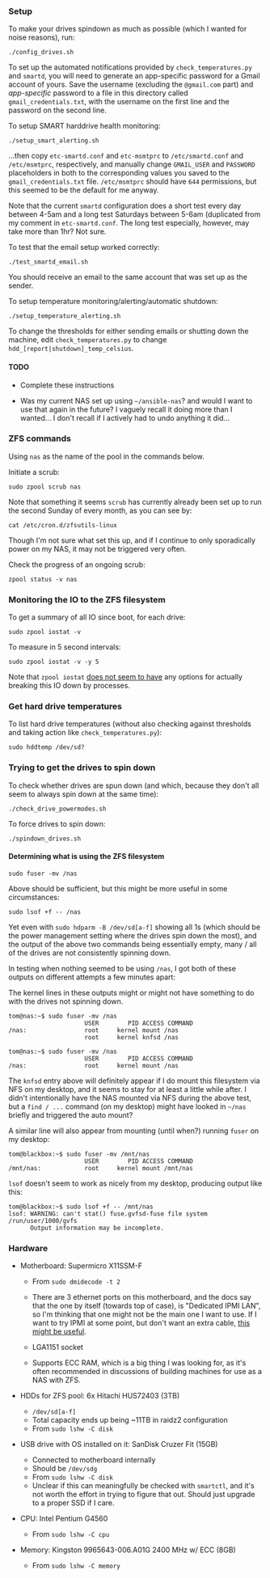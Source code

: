 
### Setup

To make your drives spindown as much as possible (which I wanted for noise
reasons), run:
```
./config_drives.sh
```

To set up the automated notifications provided by `check_temperatures.py` and
`smartd`, you will need to generate an app-specific password for a Gmail account
of yours. Save the username (excluding the `@gmail.com` part) and *app-specific*
password to a file in this directory called `gmail_credentials.txt`, with the
username on the first line and the password on the second line.

To setup SMART harddrive health monitoring:
```
./setup_smart_alerting.sh
```
...then copy `etc-smartd.conf` and `etc-msmtprc` to `/etc/smartd.conf` and 
`/etc/msmtprc`, respectively, and manually change `GMAIL_USER` and `PASSWORD`
placeholders in both to the corresponding values you saved to the
`gmail_credentials.txt` file. `/etc/msmtprc` should have `644` permissions, but
this seemed to be the default for me anyway.

Note that the current `smartd` configuration does a short test every day between
4-5am and a long test Saturdays between 5-6am (duplicated from my comment in
`etc-smartd.conf`. The long test especially, however, may take more than 1hr?
Not sure.

To test that the email setup worked correctly:
```
./test_smartd_email.sh
```
You should receive an email to the same account that was set up as the sender.


To setup temperature monitoring/alerting/automatic shutdown:
```
./setup_temperature_alerting.sh
```

To change the thresholds for either sending emails or shutting down the machine,
edit `check_temperatures.py` to change `hdd_[report|shutdown]_temp_celsius`.


#### TODO

- Complete these instructions

- Was my current NAS set up using `~/ansible-nas`? and would I want to use
  that again in the future? I vaguely recall it doing more than I wanted...
  I don't recall if I actively had to undo anything it did...


### ZFS commands

Using `nas` as the name of the pool in the commands below.

Initiate a scrub:
```
sudo zpool scrub nas
```
Note that something it seems `scrub` has currently already been set up to run
the second Sunday of every month, as you can see by:
```
cat /etc/cron.d/zfsutils-linux
```
Though I'm not sure what set this up, and if I continue to only sporadically
power on my NAS, it may not be triggered very often.


Check the progress of an ongoing scrub:
```
zpool status -v nas
```


### Monitoring the IO to the ZFS filesystem

To get a summary of all IO since boot, for each drive:
```
sudo zpool iostat -v
```

To measure in 5 second intervals:
```
sudo zpool iostat -v -y 5
```

Note that `zpool iostat` [does not seem to have](http://manpages.ubuntu.com/manpages/impish/man8/zpool-iostat.8.html)
any options for actually breaking this IO down by processes.


### Get hard drive temperatures

To list hard drive temperatures (without also checking against thresholds
and taking action like `check_temperatures.py`):
```
sudo hddtemp /dev/sd?
```


### Trying to get the drives to spin down

To check whether drives are spun down (and which, because they don't all seem to
always spin down at the same time):
```
./check_drive_powermodes.sh
```

To force drives to spin down:
```
./spindown_drives.sh
```

#### Determining what is using the ZFS filesystem

```
sudo fuser -mv /nas
```

Above should be sufficient, but this might be more useful in some circumstances:
```
sudo lsof +f -- /nas
```

Yet even with `sudo hdparm -B /dev/sd[a-f]` showing all 1s (which should be the
power management setting where the drives spin down the most), and the output of
the above two commands being essentially empty, many / all of the drives are not
consistently spinning down.

In testing when nothing seemed to be using `/nas`, I got both of these outputs
on different attempts a few minutes apart:

The kernel lines in these outputs might or might not have something to do with
the drives not spinning down.
```
tom@nas:~$ sudo fuser -mv /nas
                     USER        PID ACCESS COMMAND
/nas:                root     kernel mount /nas
                     root     kernel knfsd /nas
```

```
tom@nas:~$ sudo fuser -mv /nas
                     USER        PID ACCESS COMMAND
/nas:                root     kernel mount /nas
```

The `knfsd` entry above will definitely appear if I do mount this filesystem via
NFS on my desktop, and it seems to stay for at least a little while after. I
didn't intentionally have the NAS mounted via NFS during the above test, but a
`find / ...` command (on my desktop) might have looked in `~/nas` briefly and
triggered the auto mount?

A similar line will also appear from mounting (until when?) running `fuser` on
my desktop:
```
tom@blackbox:~$ sudo fuser -mv /mnt/nas
                     USER        PID ACCESS COMMAND
/mnt/nas:            root     kernel mount /mnt/nas
```

`lsof` doesn't seem to work as nicely from my desktop, producing output like
this:
```
tom@blackbox:~$ sudo lsof +f -- /mnt/nas
lsof: WARNING: can't stat() fuse.gvfsd-fuse file system /run/user/1000/gvfs
      Output information may be incomplete.
```


### Hardware

- Motherboard: Supermicro X11SSM-F
  - From `sudo dmidecode -t 2`

  - There are 3 ethernet ports on this motherboard, and the docs say that the
    one by itself (towards top of case), is "Dedicated IPMI LAN", so I'm
    thinking that one might not be the main one I want to use. If I want to try
    IPMI at some point, but don't want an extra cable,
    [this might be useful](https://serverfault.com/questions/361940).

  - LGA1151 socket

  - Supports ECC RAM, which is a big thing I was looking for, as it's often
    recommended in discussions of building machines for use as a NAS with ZFS.


- HDDs for ZFS pool: 6x Hitachi HUS72403 (3TB)
  - `/dev/sd[a-f]`
  - Total capacity ends up being ~11TB in raidz2 configuration
  - From `sudo lshw -C disk`


- USB drive with OS installed on it: SanDisk Cruzer Fit (15GB)
  - Connected to motherboard internally
  - Should be `/dev/sdg`
  - From `sudo lshw -C disk`
  - Unclear if this can meaningfully be checked with `smartctl`, and it's not
    worth the effort in trying to figure that out. Should just upgrade to a
    proper SSD if I care.

- CPU: Intel Pentium G4560
  - From `sudo lshw -C cpu`

- Memory: Kingston 9965643-006.A01G 2400 MHz w/ ECC (8GB)
  - From `sudo lshw -C memory`


